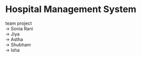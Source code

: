 <h1>Hospital Management System</h1>
team project<br>
-> Sonia Rani<br>
-> Jiya<br>
-> Astha<br>
-> Shubham<br>
-> Isha<br>
